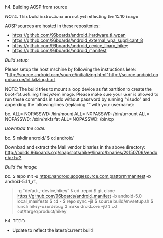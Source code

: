 h4. Building AOSP from source

*NOTE*: This build instructions are not yet reflecting the 15.10 image

AOSP sources are hosted in these repositories:
* https://github.com/96boards/android_hardware_ti_wpan
* https://github.com/96boards/android_external_wpa_supplicant_8
* https://github.com/96boards/android_device_linaro_hikey
* https://github.com/96boards/android_manifest

*Build setup:*

Please setup the host machine by following the instructions here: "http://source.android.com/source/initializing.html":http://source.android.com/source/initializing.html

NOTE: The build tries to mount a loop device as fat partition to create the boot-fat.uefi.img filesystem image. Please make sure your user is allowed to run those commands in sudo without password by running "visudo" and appending the following lines (replacing "<USER>" with your username):

bc. <USER> ALL= NOPASSWD: /bin/mount
<USER> ALL= NOPASSWD: /bin/umount
<USER> ALL= NOPASSWD: /sbin/mkfs.fat
<USER> ALL= NOPASSWD: /bin/cp

*Download the code:*

bc. $ mkdir android/
$ cd android/

Download and extract the Mali vendor binaries in the above directory: http://builds.96boards.org/snapshots/hikey/linaro/binaries/20150706/vendor.tar.bz2

*Build the image:*

bc. $ repo init -u https://android.googlesource.com/platform/manifest -b android-5.1.1_r1\
> -g "default,-device,hikey"
$ cd .repo/
$ git clone https://github.com/96boards/android_manifest -b android-5.0 local_manifests
$ cd -
$ repo sync -j8
$ source build/envsetup.sh
$ lunch hikey-userdebug
$ make droidcore -j8
$ cd out/target/product/hikey

h4. TODO

* Update to reflect the latest/current build
